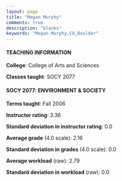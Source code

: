```yaml
---
layout: page
title: "Megan Murphy" 
comments: true
description: "blanks"
keywords: "Megan Murphy,CU,Boulder"
---
```

<head>
<script src="https://ajax.googleapis.com/ajax/libs/jquery/2.1.3/jquery.min.js"></script>
<script src="https://dl.dropboxusercontent.com/s/pc42nxpaw1ea4o9/highcharts.js?dl=0"></script>
<!-- <script src="../assets/js/highcharts.js"></script> -->
<style type="text/css">@font-face {
	font-family: "Bebas Neue";
	src: url(https://www.filehosting.org/file/details/544349/BebasNeue Regular.otf) format("opentype");
	}
	h1.Bebas { 
		font-family: "Bebas Neue", Verdana, Tahoma;
	}
</style>
</head>
	   
#### TEACHING INFORMATION

**College**: College of Arts and Sciences

**Classes taught**: SOCY 2077

#### SOCY 2077: ENVIRONMENT & SOCIETY

**Terms taught**: Fall 2006

**Instructor rating**: 3.36

**Standard deviation in instructor rating**: 0.0

**Average grade** (4.0 scale): 2.16

**Standard deviation in grades** (4.0 scale): 0.0

**Average workload** (raw): 2.79

**Standard deviation in workload** (raw): 0.0

